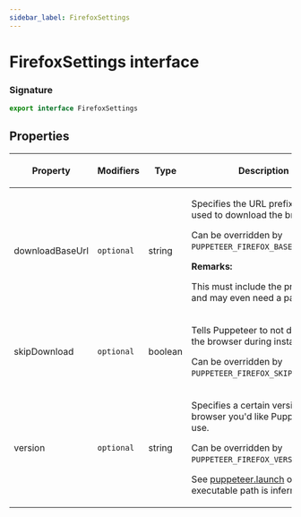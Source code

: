 ```yaml
---
sidebar_label: FirefoxSettings
---
```


# FirefoxSettings interface

### Signature

```typescript
export interface FirefoxSettings
```

## Properties

<table><thead><tr><th>

Property

</th><th>

Modifiers

</th><th>

Type

</th><th>

Description

</th><th>

Default

</th></tr></thead>
<tbody><tr><td>

<span id="downloadbaseurl">downloadBaseUrl</span>

</td><td>

`optional`

</td><td>

string

</td><td>

Specifies the URL prefix that is used to download the browser.

Can be overridden by `PUPPETEER_FIREFOX_BASE_URL`.

**Remarks:**

This must include the protocol and may even need a path prefix.

</td><td>

https://archive.mozilla.org/pub/firefox/releases

</td></tr>
<tr><td>

<span id="skipdownload">skipDownload</span>

</td><td>

`optional`

</td><td>

boolean

</td><td>

Tells Puppeteer to not download the browser during installation.

Can be overridden by `PUPPETEER_FIREFOX_SKIP_DOWNLOAD`.

</td><td>

true

</td></tr>
<tr><td>

<span id="version">version</span>

</td><td>

`optional`

</td><td>

string

</td><td>

Specifies a certain version of the browser you'd like Puppeteer to use.

Can be overridden by `PUPPETEER_FIREFOX_VERSION`.

See [puppeteer.launch](./puppeteer.puppeteernode.launch.md) on how executable path is inferred.

</td><td>

The pinned browser version supported by the current Puppeteer version.

</td></tr>
</tbody></table>
